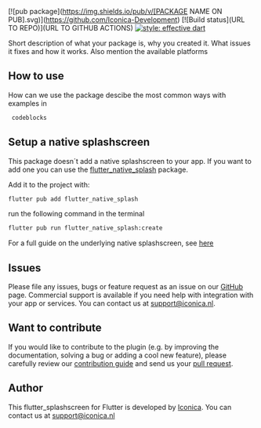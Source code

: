 [![pub package](https://img.shields.io/pub/v/[PACKAGE NAME ON PUB].svg)](https://github.com/Iconica-Development) [![Build status](URL TO REPO)](URL TO GITHUB ACTIONS) [![style: effective dart](https://img.shields.io/badge/style-effective_dart-40c4ff.svg)](https://github.com/tenhobi/effective_dart) 

Short description of what your package is, why you created it. What issues it fixes and how it works. Also mention the available platforms




## How to use

How can we use the package descibe the most common ways with examples in 
```dart
 codeblocks
``` 

## Setup a native splashscreen
This package doesn´t add a native splashscreen to your app. If you want to add one you can use the [flutter_native_splash](https://pub.dev/packages/flutter_native_splash) package.

Add it to the project with:
```bash
flutter pub add flutter_native_splash
```

run the following command in the terminal
```bash
flutter pub run flutter_native_splash:create
```

For a full guide on the underlying native splashscreen, see [here](https://pub.dev/packages/flutter_native_splash)

## Issues

Please file any issues, bugs or feature request as an issue on our [GitHub](https://github.com/Iconica-Development/flutter_splashscreen) page. Commercial support is available if you need help with integration with your app or services. You can contact us at [support@iconica.nl](mailto:support@iconica.nl).

## Want to contribute

If you would like to contribute to the plugin (e.g. by improving the documentation, solving a bug or adding a cool new feature), please carefully review our [contribution guide](./CONTRIBUTING.md) and send us your [pull request](https://github.com/Iconica-Development/flutter_splashscreen/pulls).

## Author

This flutter_splashscreen for Flutter is developed by [Iconica](https://iconica.nl). You can contact us at <support@iconica.nl>
